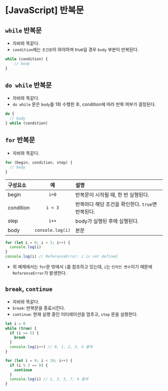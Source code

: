 # [JavaScript] 반복문

## `while` 반복문
- 자바와 똑같다.
- `condition`에는 `조건문`이 와야하며 true일 경우 `body` 부분이 반복된다.

```JavaScript
while (condition) {
    // body
}
```

## `do while` 반복문
- 자바와 똑같다.
- `do while` 문은 `body`를 1회 수행한 후, condition에 따라 반복 여부가 결정된다.

```JavaScript
do {
  // body
} while (condition)
```

## `for` 반복문
- 자바와 똑같다.

```JavaScript
for (begin; condition; step) {
  // body
}
```
|구성요소|예|설명|
|:--|:--:|:--|
|begin|`i=0`|반복문이 시작될 때, 한 번 실행된다.|
|condition|`i < 3`|반복마다 해당 조건을 확인한다. `true`면 반복된다.|
|step|`i++`|body가 실행된 후에 실행된다.|
|body|`console.log(i)`|본문|

```javascript
for (let i = 0; i < 3; i++) {
  console.log(i)
}
console.log(i) // ReferenceError: i is not defined
```
- 위 예제에서는 `for`문 밖에서 `i`를 참조하고 있는데, `i`는 `인라인 변수`이기 때문에 `ReferenceError`가 발생한다.

## `break`, `continue`
- 자바와 똑같다.
- `break`: 반복문을 종료시킨다.
- `continue`: 현재 실행 중인 이터레이션을 멈추고, `step` 문을 실행한다.

```JavaScript
let i = 0
while (true) {
  if (i == 5) {
    break
  }
  console.log(i++) // 0, 1, 2, 3, 4 출력
}
```

```JavaScript
for (let i = 0; i < 10; i++) {
  if (i % 2 == 0) {
    continue
  }
  console.log(i) // 1, 3, 5, 7, 9 출력
}
```
